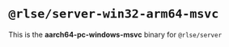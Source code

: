 # `@rlse/server-win32-arm64-msvc`

This is the **aarch64-pc-windows-msvc** binary for `@rlse/server`
